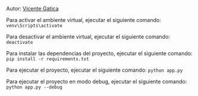 Autor: [Vicente Gatica](https://github.com/Condorchavo)

Para activar el ambiente virtual, ejecutar el siguiente comando:
``` venv\Scripts\activate ```

Para desactivar el ambiente virtual, ejecutar el siguiente comando:
``` deactivate ```

Para instalar las dependencias del proyecto, ejecutar el siguiente comando:
``` pip install -r requirements.txt ```

Para ejecutar el proyecto, ejecutar el siguiente comando:
``` python app.py ```

Para ejecutar el proyecto en modo debug, ejecutar el siguiente comando:
``` python app.py --debug ```